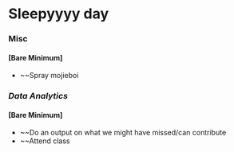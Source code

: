 # Sleepyyyy day

### Misc
#### [Bare Minimum]
* ~~Spray mojieboi

### *Data Analytics*
#### [Bare Minimum]
* ~~Do an output on what we might have missed/can contribute 
* ~~Attend class
